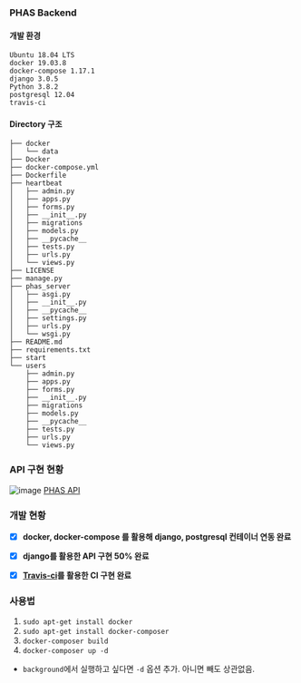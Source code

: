 ### PHAS Backend

#### 개발 환경
```
Ubuntu 18.04 LTS
docker 19.03.8
docker-compose 1.17.1
django 3.0.5
Python 3.8.2
postgresql 12.04
travis-ci
```

#### Directory 구조
```
├── docker
│   └── data
├── Docker
├── docker-compose.yml
├── Dockerfile
├── heartbeat
│   ├── admin.py
│   ├── apps.py
│   ├── forms.py
│   ├── __init__.py
│   ├── migrations
│   ├── models.py
│   ├── __pycache__
│   ├── tests.py
│   ├── urls.py
│   └── views.py
├── LICENSE
├── manage.py
├── phas_server
│   ├── asgi.py
│   ├── __init__.py
│   ├── __pycache__
│   ├── settings.py
│   ├── urls.py
│   └── wsgi.py
├── README.md
├── requirements.txt
├── start
└── users
    ├── admin.py
    ├── apps.py
    ├── forms.py
    ├── __init__.py
    ├── migrations
    ├── models.py
    ├── __pycache__
    ├── tests.py
    ├── urls.py
    └── views.py

```

### API 구현 현황
![image](https://user-images.githubusercontent.com/29707967/80556009-1b924480-8a0d-11ea-9ccc-6970f3f1e8c7.png)
[PHAS API](https://www.notion.so/95e79c15df5640fa875fb6f04c856ce1)

### 개발 현황
*   [x] __docker, docker-compose 를 활용해 django, postgresql 컨테이너 연동 완료__
*   [x] __django를 활용한 API 구현 50% 완료__
*   [x] __[Travis-ci](travis-ci.org)를 활용한 CI 구현 완료__


### 사용법
1.  `sudo apt-get install docker`
2.  `sudo apt-get install docker-composer`
3.  `docker-composer build`
4.  `docker-composer up -d` 
   *    `background`에서 실행하고 싶다면 `-d` 옵션 추가. 아니면 빼도 상관없음.
